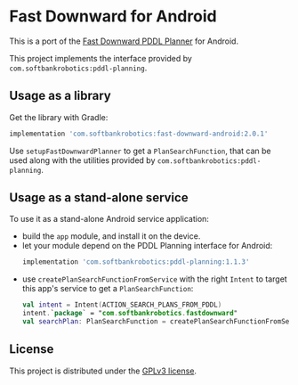 # Fast Downward for Android

This is a port of the [Fast Downward PDDL Planner](http://www.fast-downward.org/) for Android.

This project implements the interface provided by `com.softbankrobotics:pddl-planning`.

## Usage as a library

Get the library with Gradle:
```groovy
implementation 'com.softbankrobotics:fast-downward-android:2.0.1'
```
Use `setupFastDownwardPlanner` to get a `PlanSearchFunction`,
that can be used along with the utilities provided by `com.softbankrobotics:pddl-planning`.

## Usage as a stand-alone service

To use it as a stand-alone Android service application:
- build the `app` module, and install it on the device.
- let your module depend on the PDDL Planning interface for Android:
  ```groovy
  implementation 'com.softbankrobotics:pddl-planning:1.1.3'
  ```
- use `createPlanSearchFunctionFromService` with the right `Intent` to target this app's service
  to get a `PlanSearchFunction`:
  ```kotlin
  val intent = Intent(ACTION_SEARCH_PLANS_FROM_PDDL)
  intent.`package` = "com.softbankrobotics.fastdownward"
  val searchPlan: PlanSearchFunction = createPlanSearchFunctionFromService(context, intent)
  ```

## License

This project is distributed under the [GPLv3 license](LICENSE).
